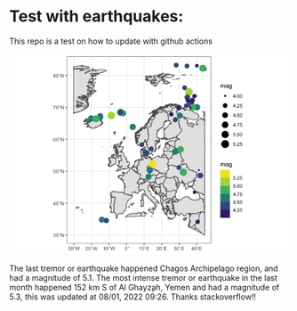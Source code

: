 <!-- README.md is generated from README.Rmd. Please edit that file -->

Test with earthquakes:
======================

This repo is a test on how to update with github actions

![](man/figures/README-unnamed-chunk-2-1.png)

The last tremor or earthquake happened Chagos Archipelago region, and
had a magnitude of 5.1. The most intense tremor or earthquake in the
last month happened 152 km S of Al Ghayz̧ah, Yemen and had a magnitude of
5.3, this was updated at 08/01, 2022 09:26. Thanks stackoverflow!!
